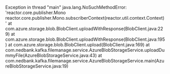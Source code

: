 Exception in thread "main" java.lang.NoSuchMethodError: 'reactor.core.publisher.Mono reactor.core.publisher.Mono.subscriberContext(reactor.util.context.Context)'
	at com.azure.storage.blob.BlobClient.uploadWithResponse(BlobClient.java:229)
	at com.azure.storage.blob.BlobClient.uploadWithResponse(BlobClient.java:195)
	at com.azure.storage.blob.BlobClient.upload(BlobClient.java:169)
	at com.nedbank.kafka.filemanage.service.AzureBlobStorageService.uploadDummyFile(AzureBlobStorageService.java:43)
	at com.nedbank.kafka.filemanage.service.AzureBlobStorageService.main(AzureBlobStorageService.java:19)
